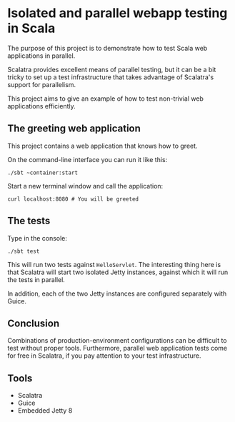 # Isolated and parallel webapp testing in Scala

The purpose of this project is to demonstrate how to test Scala web applications
in parallel.

Scalatra provides excellent means of parallel testing, but it can be a bit
tricky to set up a test infrastructure that takes advantage of Scalatra's
support for parallelism.

This project aims to give an example of how to test non-trivial web applications
efficiently.

## The greeting web application

This project contains a web application that knows how to greet.

On the command-line interface you can run it like this:

    ./sbt ~container:start

Start a new terminal window and call the application:

    curl localhost:8080 # You will be greeted

## The tests

Type in the console:

    ./sbt test

This will run two tests against `HelloServlet`. The interesting thing here is
that Scalatra will start two isolated Jetty instances, against which it will run
the tests in parallel.

In addition, each of the two Jetty instances are configured separately with
Guice.

## Conclusion

Combinations of production-environment configurations can be difficult to test
without proper tools. Furthermore, parallel web application tests come for free
in Scalatra, if you pay attention to your test infrastructure.

## Tools

* Scalatra
* Guice
* Embedded Jetty 8
